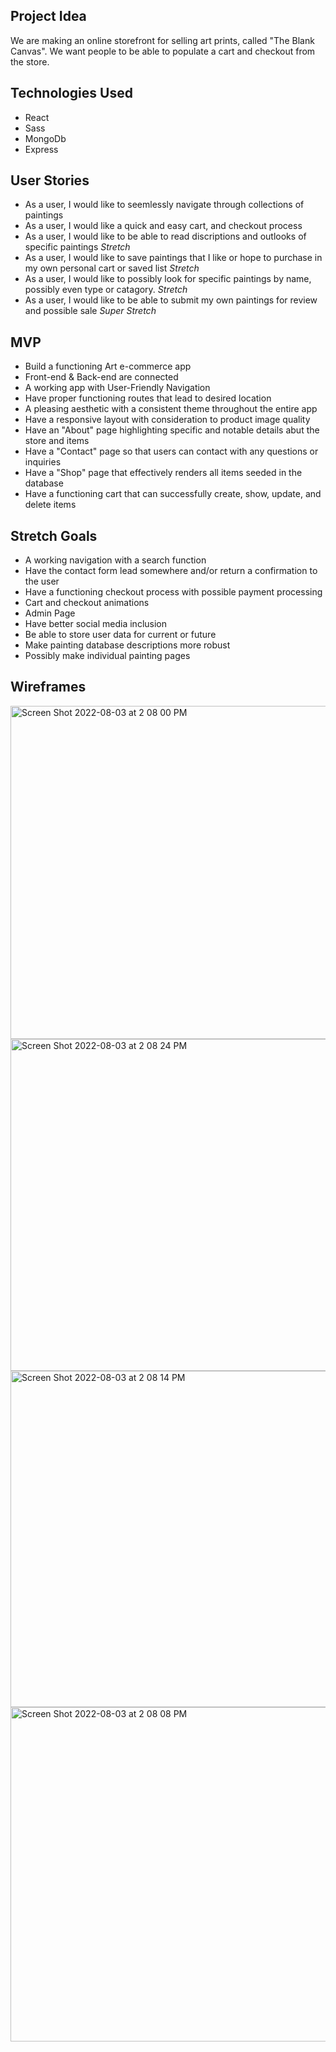 ## Project Idea

We are making an online storefront for selling art prints, called "The Blank Canvas". We want people to be able to populate a cart and checkout from the store.

## Technologies Used

- React
- Sass
- MongoDb
- Express

## User Stories

- As a user, I would like to seemlessly navigate through collections of paintings
- As a user, I would like a quick and easy cart, and checkout process
- As a user, I would like to be able to read discriptions and outlooks of specific paintings *Stretch*
- As a user, I would like to save paintings that I like or hope to purchase in my own personal cart or saved list *Stretch*
- As a user, I would like to possibly look for specific paintings by name, possibly even type or catagory. *Stretch*
- As a user, I would like to be able to submit my own paintings for review and possible sale *Super Stretch* 


## MVP

- Build a functioning Art e-commerce app
- Front-end & Back-end are connected
- A working app with User-Friendly Navigation
- Have proper functioning routes that lead to desired location
- A pleasing aesthetic with a consistent theme throughout the entire app
- Have a responsive layout with consideration to product image quality
- Have an "About" page highlighting specific and notable details abut the store and items
- Have a "Contact" page so that users can contact with any questions or inquiries
- Have a "Shop" page that effectively renders all items seeded in the database
- Have a functioning cart that can successfully create, show, update, and delete items

## Stretch Goals
- A working navigation with a search function
- Have the contact form lead somewhere and/or return a confirmation to the user
- Have a functioning checkout process with possible payment processing 
- Cart and checkout animations
- Admin Page
- Have better social media inclusion
- Be able to store user data for current or future
- Make painting database descriptions more robust
- Possibly make individual painting pages

## Wireframes

<img width="533" alt="Screen Shot 2022-08-03 at 2 08 00 PM" src="https://user-images.githubusercontent.com/106497171/182712952-647a9710-41c0-4c30-b906-8f40c69e90fe.png">
<img width="531" alt="Screen Shot 2022-08-03 at 2 08 24 PM" src="https://user-images.githubusercontent.com/106497171/182712522-b941c4cd-3b2e-41ab-80f3-99e5273d4d25.png">
<img width="538" alt="Screen Shot 2022-08-03 at 2 08 14 PM" src="https://user-images.githubusercontent.com/106497171/182712546-3e28db6b-e032-4fdc-8065-56ca6ebf9c70.png">
<img width="535" alt="Screen Shot 2022-08-03 at 2 08 08 PM" src="https://user-images.githubusercontent.com/106497171/182712829-e5488ab5-ac76-4d9f-8f40-9c9300335235.png">


 



